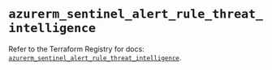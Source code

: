 # `azurerm_sentinel_alert_rule_threat_intelligence`

Refer to the Terraform Registry for docs: [`azurerm_sentinel_alert_rule_threat_intelligence`](https://registry.terraform.io/providers/hashicorp/azurerm/3.87.0/docs/resources/sentinel_alert_rule_threat_intelligence).
